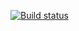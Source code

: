 [![Build status](https://ci.appveyor.com/api/projects/status/mad0oth4iwiwiju4/branch/main?svg=true)](https://ci.appveyor.com/project/EvheniiV/automatization-hw-5-1/branch/main)
